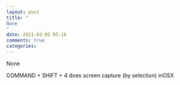 ```yaml
---
layout: post
title: "
None
"
date: 2011-03-05 05:16
comments: true
categories: 
---
```


None


COMMAND + SHIFT + 4 does screen capture (by selection) inOSX

